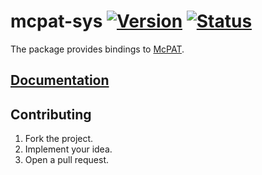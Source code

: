 # mcpat-sys [![Version][version-img]][version-url] [![Status][status-img]][status-url]

The package provides bindings to [McPAT][1].

## [Documentation][doc]

## Contributing

1. Fork the project.
2. Implement your idea.
3. Open a pull request.

[1]: http://www.hpl.hp.com/research/mcpat

[version-img]: https://img.shields.io/crates/v/mcpat-sys.svg
[version-url]: https://crates.io/crates/mcpat-sys
[status-img]: https://travis-ci.org/simulated-reality/mcpat-sys.svg?branch=master
[status-url]: https://travis-ci.org/simulated-reality/mcpat-sys
[doc]: https://simulated-reality.github.io/mcpat-sys
